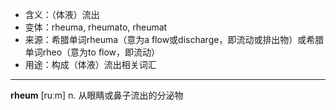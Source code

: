 - <span class="definition">含义：（体液）流出</span>
- <span class="definition">变体：rheuma, rheumato, rheumat</span>
- <span class="definition">来源：希腊单词rheuma（意为a flow或discharge，即流动或排出物）或希腊单词rheo（意为to flow，即流动）</span>
- <span class="definition">用途：构成（体液）流出相关词汇</span>

---

<span class="vocabulary">**rheum**</span> [ruːm] n. 从眼睛或鼻子流出的分泌物
